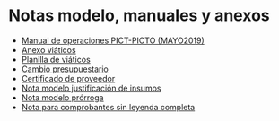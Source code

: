 # Notas modelo, manuales y anexos

- <a href="./manualDeOperacionesPICT-PICTO-MAYO2019.docx" target="_blank">Manual de operaciones PICT-PICTO (MAYO2019)</a>
- <a href="./anexoViaticos.pdf" target="_blank">Anexo viáticos</a>
- <a href="./planillaDeViaticos.pdf" target="_blank">Planilla de viáticos</a>
- <a href="./cambioPresupuestario.docx" target="_blank">Cambio presupuestario</a>
- <a href="./certificadodeProveedor.pdf" target="_blank">Certificado de proveedor</a>
- <a href="./notaModeloJustificacionDeInsumos.docx" target="_blank">Nota modelo justificación de insumos</a>
- <a href="./notaModeloProrroga.docx" target="_blank">Nota modelo prórroga</a>
- <a href="./notaParaComprobantesSinLeyendaCompleta.docx" target="_blank">Nota para comprobantes sin leyenda completa</a>
